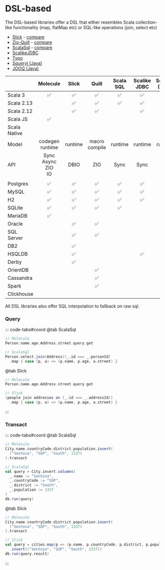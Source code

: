 # DSL-based

The DSL-based libraries offer a DSL that either resembles Scala collection-like functionality (map, flatMap etc) or SQL-like operations (join, select etc)

- [Slick](https://scala-slick.org) - [compare](/database/compare/slick)
- [Zio-Quill](https://github.com/zio/zio-quill) - [compare](/database/compare/protoquill)
- [ScalaSql](https://github.com/com-lihaoyi/scalasql) - [compare](/database/compare/scalasql)
- [ScalikeJDBC](https://scalikejdbc.org)
- [Typo](https://github.com/oyvindberg/typo)
- [Squeryl (Java)](https://www.squeryl.org)
- [JOOQ (Java)](https://www.jooq.org)



|              |          Molecule          |  Slick  |      Quill       | Scala<br>SQL | Scalike<br>JDBC | Squeryl<br>(Java) | JOOQ<br>(Java) |
|--------------|:--------------------------:|:-------:|:----------------:|:------------:|:---------------:|:-----------------:|:--------------:|
| Scala 3      |             ✅              |    ✅    |        ✅         |      ✅       |        ✅        |         -         |       -        |
| Scala 2.13   |                            |    ✅    |        ✅         |      ✅       |        ✅        |         -         |       -        |
| Scala 2.12   |                            |    ✅    |        ✅         |              |        ✅        |         -         |       -        |
| Scala JS     |             ✅              |         |                  |              |                 |         -         |       -        |
| Scala Native |                            |         |                  |              |                 |         -         |       -        |
| Model        |     codegen<br>runtime     | runtime | macro<br>compile |   runtime    |     runtime     |      runtime      |    runtime     |
| API          | Sync<br>Async<br>ZIO<br>IO |  DBIO   |       ZIO        |     Sync     |      Sync       |       Sync        |      Sync      |
|              |                            |         |                  |              |                 |                   |                |
| Postgres     |             ✅              |    ✅    |        ✅         |      ✅       |        ✅        |         ✅         |       ✅        |
| MySQL        |             ✅              |    ✅    |        ✅         |      ✅       |        ✅        |         ✅         |       ✅        |
| H2           |             ✅              |    ✅    |        ✅         |      ✅       |        ✅        |         ✅         |       ✅        |
| SQLite       |             ✅              |    ✅    |        ✅         |      ✅       |                 |                   |       ✅        |
| MariaDB      |             ✅              |         |                  |              |                 |                   |       ✅        |
| Oracle       |                            |    ✅    |        ✅         |              |                 |         ✅         |       ✅        |
| SQL Server   |                            |    ✅    |        ✅         |              |                 |         ✅         |       ✅        |
| DB2          |                            |    ✅    |                  |              |                 |         ✅         |       ✅        |
| HSQLDB       |                            |    ✅    |                  |              |        ✅        |                   |       ✅        |
| Derby        |                            |    ✅    |                  |              |                 |         ✅         |       ✅        |
| OrientDB     |                            |         |        ✅         |              |                 |                   |                |
| Cassandra    |                            |         |        ✅         |              |                 |                   |                |
| Spark        |                            |         |        ✅         |              |                 |                   |                |
| Clickhouse   |                            |         |                  |              |                 |                   |                |


All DSL libraries also offer SQL interpolation to fallback on raw sql.


### Query

::: code-tabs#coord
@tab ScalaSql

```scala
// Molecule
Person.name.age.Address.street.query.get

// ScalaSql
Person.select.join(Address)(_.id === _.personId)
  .map { case (p, a) => (p.name, p.age, a.street) }
```

@tab Slick

```scala
// Molecule
Person.name.age.Address.street.query.get

// Slick
(people join addresses on (_.id === _.addressId))
  .map { case (p, a) => (p.name, p.age, a.street) }
```
:::

### Transact

::: code-tabs#coord
@tab ScalaSql

```scala
// Molecule
City.name.countryCode.district.population.insert(
  ("Sentosa", "SGP", "South", 1337)
).transact

// ScalaSql
val query = City.insert.columns(
  _.name := "Sentosa",
  _.countryCode := "SGP",
  _.district := "South",
  _.population := 1337
)
db.run(query)
```

@tab Slick

```scala
// Molecule
City.name.countryCode.district.population.insert(
  ("Sentosa", "SGP", "South", 1337)
).transact

// Slick
val query = cities.map(p => (p.name, p.countryCode, p.district, p.population))
  .insert(("Sentosa", "SGP", "South", 1337))
db.run(query.result)
```
:::

